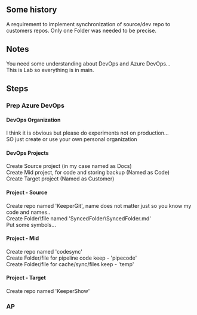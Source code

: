 ## Some history
A requirement to implement synchronization of source/dev repo to customers repos. Only one Folder was needed to be precise.<br>

## Notes
You need some understanding about DevOps and Azure DevOps...<br>
This is Lab so everything is in main.

## Steps 

### Prep Azure DevOps

#### DevOps Organization
I think it is obvious but please do experiments not on production...<br>
SO just create or use your own personal organization

#### DevOps Projects
Create Source project (in my case named as Docs)<br>
Create Mid project, for code and storing backup (Named as Code)<br>
Create Target project (Named as Customer)<br>

#### Project - Source
Create repo named 'KeeperGit', name does not matter just so you know my code and names..<br>
Create Folder\file named 'SyncedFolder\SyncedFolder.md'<br>
Put some symbols...

#### Project - Mid
Create repo named 'codesync'<br>
Create Folder/file for pipeline code keep - 'pipecode'<br>
Create Folder/file for cache/sync/files keep - 'temp'<br>

#### Project - Target
Create repo named 'KeeperShow'


### AP
